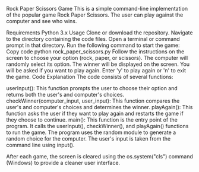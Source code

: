 Rock Paper Scissors Game
This is a simple command-line implementation of the popular game Rock Paper Scissors. The user can play against the computer and see who wins.

Requirements
Python 3.x
Usage
Clone or download the repository.
Navigate to the directory containing the code files.
Open a terminal or command prompt in that directory.
Run the following command to start the game:
Copy code
python rock_paper_scissors.py
Follow the instructions on the screen to choose your option (rock, paper, or scissors).
The computer will randomly select its option.
The winner will be displayed on the screen.
You will be asked if you want to play again. Enter 'y' to play again or 'n' to exit the game.
Code Explanation
The code consists of several functions:

userInput(): This function prompts the user to choose their option and returns both the user's and computer's choices.
checkWinner(computer_input, user_input): This function compares the user's and computer's choices and determines the winner.
playAgain(): This function asks the user if they want to play again and restarts the game if they choose to continue.
main(): This function is the entry point of the program. It calls the userInput(), checkWinner(), and playAgain() functions to run the game.
The program uses the random module to generate a random choice for the computer. The user's input is taken from the command line using input().

After each game, the screen is cleared using the os.system("cls") command (Windows) to provide a cleaner user interface.
